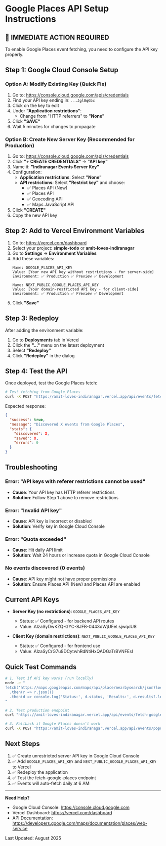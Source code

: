 # Google Places API Setup Instructions

## 🚨 IMMEDIATE ACTION REQUIRED

To enable Google Places event fetching, you need to configure the API key properly.

## Step 1: Google Cloud Console Setup

### Option A: Modify Existing Key (Quick Fix)
1. Go to: https://console.cloud.google.com/apis/credentials
2. Find your API key ending in: `...Jgl0qGbc`
3. Click on the key to edit
4. Under **"Application restrictions"**:
   - Change from "HTTP referrers" to **"None"**
5. Click **"SAVE"**
6. Wait 5 minutes for changes to propagate

### Option B: Create New Server Key (Recommended for Production)
1. Go to: https://console.cloud.google.com/apis/credentials
2. Click **"+ CREATE CREDENTIALS"** → **"API key"**
3. Name it: **"Indiranagar Events Server Key"**
4. Configuration:
   - **Application restrictions**: Select **"None"** 
   - **API restrictions**: Select **"Restrict key"** and choose:
     - ✅ Places API (New)
     - ✅ Places API
     - ✅ Geocoding API
     - ✅ Maps JavaScript API
5. Click **"CREATE"**
6. Copy the new API key

## Step 2: Add to Vercel Environment Variables

1. Go to: https://vercel.com/dashboard
2. Select your project: **simple-todo** or **amit-loves-indiranagar**
3. Go to **Settings** → **Environment Variables**
4. Add these variables:
   ```
   Name: GOOGLE_PLACES_API_KEY
   Value: [Your new API key without restrictions - for server-side]
   Environment: ✅ Production ✅ Preview ✅ Development
   
   Name: NEXT_PUBLIC_GOOGLE_PLACES_API_KEY
   Value: [Your domain-restricted API key - for client-side]
   Environment: ✅ Production ✅ Preview ✅ Development
   ```
5. Click **"Save"**

## Step 3: Redeploy

After adding the environment variable:
1. Go to **Deployments** tab in Vercel
2. Click the **"..."** menu on the latest deployment
3. Select **"Redeploy"**
4. Click **"Redeploy"** in the dialog

## Step 4: Test the API

Once deployed, test the Google Places fetch:

```bash
# Test fetching from Google Places
curl -X POST "https://amit-loves-indiranagar.vercel.app/api/events/fetch-google-places?force=true"
```

Expected response:
```json
{
  "success": true,
  "message": "Discovered X events from Google Places",
  "stats": {
    "discovered": X,
    "saved": X,
    "errors": 0
  }
}
```

## Troubleshooting

### Error: "API keys with referer restrictions cannot be used"
- **Cause**: Your API key has HTTP referer restrictions
- **Solution**: Follow Step 1 above to remove restrictions

### Error: "Invalid API key"
- **Cause**: API key is incorrect or disabled
- **Solution**: Verify key in Google Cloud Console

### Error: "Quota exceeded"
- **Cause**: Hit daily API limit
- **Solution**: Wait 24 hours or increase quota in Google Cloud Console

### No events discovered (0 events)
- **Cause**: API key might not have proper permissions
- **Solution**: Ensure Places API (New) and Places API are enabled

## Current API Keys

- **Server Key (no restrictions)**: `GOOGLE_PLACES_API_KEY`
  - Status: ✅ Configured - for backend API routes
  - Value: AIzaSyDwKZQ-GYC-8JFB-0443dWjUEeLsjwqdU8
  
- **Client Key (domain restrictions)**: `NEXT_PUBLIC_GOOGLE_PLACES_API_KEY`
  - Status: ✅ Configured - for frontend use
  - Value: AIzaSyCrG7u9DCytwhRdNtiHxQADGaTrBVNFEsI

## Quick Test Commands

```bash
# 1. Test if API key works (run locally)
node -e "
fetch('https://maps.googleapis.com/maps/api/place/nearbysearch/json?location=12.9716,77.6411&radius=2000&type=restaurant&key=YOUR_API_KEY')
  .then(r => r.json())
  .then(d => console.log('Status:', d.status, 'Results:', d.results?.length || 0))
"

# 2. Test production endpoint
curl "https://amit-loves-indiranagar.vercel.app/api/events/fetch-google-places?force=true"

# 3. Fallback if Google Places doesn't work
curl -X POST "https://amit-loves-indiranagar.vercel.app/api/events/populate-real?clear=true"
```

## Next Steps

1. ✅ Create unrestricted server API key in Google Cloud Console
2. ✅ Add `GOOGLE_PLACES_API_KEY` and `NEXT_PUBLIC_GOOGLE_PLACES_API_KEY` to Vercel
3. ✅ Redeploy the application
4. ✅ Test the fetch-google-places endpoint
5. ✅ Events will auto-fetch daily at 6 AM

---

**Need Help?**
- Google Cloud Console: https://console.cloud.google.com
- Vercel Dashboard: https://vercel.com/dashboard
- API Documentation: https://developers.google.com/maps/documentation/places/web-service

Last Updated: August 2025